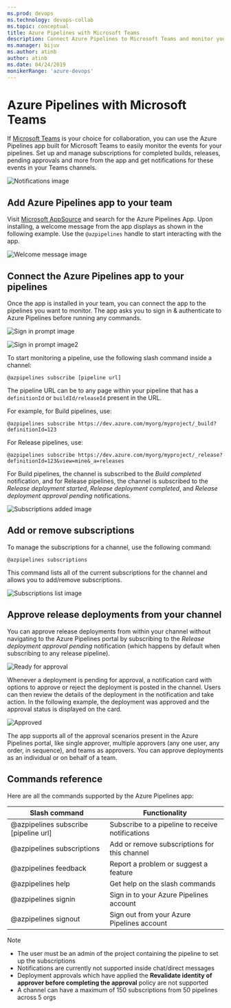 ```yaml
---
ms.prod: devops
ms.technology: devops-collab
ms.topic: conceptual
title: Azure Pipelines with Microsoft Teams
description: Connect Azure Pipelines to Microsoft Teams and monitor your pipelines in your channel by subscribing to notifications 
ms.manager: bijuv
ms.author: atinb
author: atinb
ms.date: 04/24/2019
monikerRange: 'azure-devops'
---
```

 
# Azure Pipelines with Microsoft Teams

If [Microsoft Teams](https://products.office.com/microsoft-teams/group-chat-software) is your choice for collaboration, you can use the Azure Pipelines app built for Microsoft Teams
 to easily monitor the events for your pipelines. Set up and manage subscriptions for completed builds, releases, pending approvals and more from the app and get notifications for these events in your Teams channels.

![Notifications image](../_img/integrations-teams/notifications-teams.png)

## Add Azure Pipelines app to your team

Visit [Microsoft AppSource](https://appsource.microsoft.com/marketplace/apps?src=wnblogmar2018&product=teams) and search for the Azure Pipelines App. Upon installing, a welcome message from the app displays as shown in the following example. Use the `@azpipelines` handle to start interacting with the app.

![Welcome message image](../_img/integrations-teams/welcome-message-teams.png)

## Connect the Azure Pipelines app to your pipelines

Once the app is installed in your team, you can connect the app to the pipelines you want to monitor. The app asks you to sign in & authenticate to Azure Pipelines before running any commands.

![Sign in prompt image ](../_img/integrations-teams/sign-in-teams.png)

![Sign in prompt image2 ](../_img/integrations-teams/sign-in2-teams.png)


To start monitoring a pipeline, use the following slash command inside a channel:

```
@azpipelines subscribe [pipeline url]
```

The pipeline URL can be to any page within your pipeline that has a `definitionId` or `buildId/releaseId` present in the URL. 

For example, for Build pipelines, use:

```
@azpipelines subscribe https://dev.azure.com/myorg/myproject/_build?definitionId=123
```

For Release pipelines, use:

```
@azpipelines subscribe https://dev.azure.com/myorg/myproject/_release?definitionId=123&view=mine&_a=releases
```

For Build pipelines, the channel is subscribed to the *Build completed* notification, and for Release pipelines, the channel is subscribed to the *Release deployment started*, *Release deployment 
completed*, and *Release deployment approval pending* notifications.

![Subscriptions added image](../_img/integrations-teams/subscriptions-added-confirmation-teams.png)

## Add or remove subscriptions

To manage the subscriptions for a channel, use the following command:

`@azpipelines subscriptions`

This command lists all of the current subscriptions for the channel and allows you to add/remove subscriptions.

![Subscriptions list image](../_img/integrations-teams/subscriptions-list-teams.png)

## Approve release deployments from your channel
You can approve release deployments from within your channel without navigating to the Azure Pipelines portal by subscribing to the *Release deployment approval pending* notification (which 
happens by default when subscribing to any release pipeline).

![Ready for approval](../_img/integrations-teams/approve-teams.png)

Whenever a deployment is pending for approval, a notification card with options to approve or reject the deployment is posted in the channel. Users can then review the details of
 the deployment in the notification and take action. In the following example, the deployment was approved and the approval status is displayed on the card.

![Approved](../_img/integrations-teams/approved-teams.png)

The app supports all of the approval scenarios present in the Azure Pipelines portal, like single approver, multiple approvers (any one user, any order, in sequence), and teams as approvers. You can approve deployments as an individual or on behalf of a team.

## Commands reference

Here are all the commands supported by the Azure Pipelines app:

| Slash command        | Functionality  |
| -------------------- |----------------|
| @azpipelines subscribe [pipeline url]      | Subscribe to a pipeline to receive notifications | 
| @azpipelines subscriptions      | Add or remove subscriptions for this channel | 
| @azpipelines feedback | Report a problem or suggest a feature |
| @azpipelines help     | Get help on the slash commands |
| @azpipelines signin  | Sign in to your Azure Pipelines account |
| @azpipelines signout  | Sign out from your Azure Pipelines account |


>[!NOTE]
> * The user must be an admin of the project containing the pipeline to set up the subscriptions
> * Notifications are currently not supported inside chat/direct messages
> * Deployment approvals which have applied the **Revalidate identity of approver before completing the approval** policy are not supported
> * A channel can have a maximum of 150 subscriptions from 50 pipelines across 5 orgs
